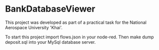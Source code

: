 # BankDatabaseViewer

This project was developed as part of a practical task for the National Aerospace University 'Khai'.

To start this project import flows.json in your node-red.
Then make dump deposit.sql into your MySql database server.
